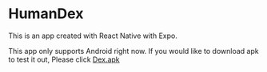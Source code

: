 # HumanDex

This is an app created with React Native with Expo.

This app only supports Android right now. 
If you would like to download apk to test it out, Please click <a target="_blank" href="https://drive.google.com/file/d/1Lj4yShhjVXbJ0T26wr5tdqO25V-pFvwi/view?usp=sharing">Dex.apk<a/>
